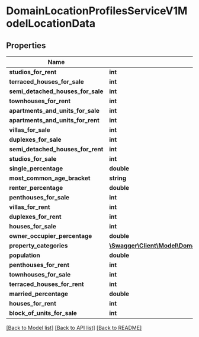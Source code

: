 # DomainLocationProfilesServiceV1ModelLocationData

## Properties
Name | Type | Description | Notes
------------ | ------------- | ------------- | -------------
**studios_for_rent** | **int** |  | [optional] 
**terraced_houses_for_sale** | **int** |  | [optional] 
**semi_detached_houses_for_sale** | **int** |  | [optional] 
**townhouses_for_rent** | **int** |  | [optional] 
**apartments_and_units_for_sale** | **int** |  | [optional] 
**apartments_and_units_for_rent** | **int** |  | [optional] 
**villas_for_sale** | **int** |  | [optional] 
**duplexes_for_sale** | **int** |  | [optional] 
**semi_detached_houses_for_rent** | **int** |  | [optional] 
**studios_for_sale** | **int** |  | [optional] 
**single_percentage** | **double** |  | [optional] 
**most_common_age_bracket** | **string** |  | [optional] 
**renter_percentage** | **double** |  | [optional] 
**penthouses_for_sale** | **int** |  | [optional] 
**villas_for_rent** | **int** |  | [optional] 
**duplexes_for_rent** | **int** |  | [optional] 
**houses_for_sale** | **int** |  | [optional] 
**owner_occupier_percentage** | **double** |  | [optional] 
**property_categories** | [**\Swagger\Client\Model\DomainLocationProfilesServiceV1ModelLocationDataPropertyCategories[]**](DomainLocationProfilesServiceV1ModelLocationDataPropertyCategories.md) |  | [optional] 
**population** | **double** |  | [optional] 
**penthouses_for_rent** | **int** |  | [optional] 
**townhouses_for_sale** | **int** |  | [optional] 
**terraced_houses_for_rent** | **int** |  | [optional] 
**married_percentage** | **double** |  | [optional] 
**houses_for_rent** | **int** |  | [optional] 
**block_of_units_for_sale** | **int** |  | [optional] 

[[Back to Model list]](../../README.md#documentation-for-models) [[Back to API list]](../../README.md#documentation-for-api-endpoints) [[Back to README]](../../README.md)

